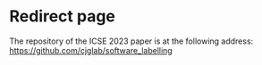 # Redirect page
The repository of the ICSE 2023 paper is at the following address: https://github.com/cjglab/software_labelling
